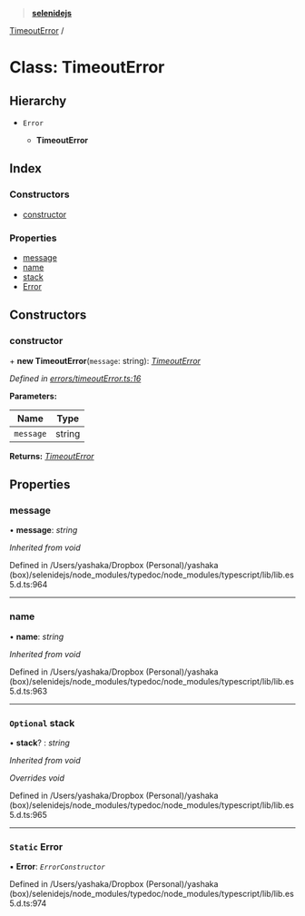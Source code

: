 > **[selenidejs](../README.md)**

[TimeoutError](timeouterror.md) /

# Class: TimeoutError

## Hierarchy

* `Error`

  * **TimeoutError**

## Index

### Constructors

* [constructor](timeouterror.md#constructor)

### Properties

* [message](timeouterror.md#message)
* [name](timeouterror.md#name)
* [stack](timeouterror.md#optional-stack)
* [Error](timeouterror.md#static-error)

## Constructors

###  constructor

\+ **new TimeoutError**(`message`: string): *[TimeoutError](timeouterror.md)*

*Defined in [errors/timeoutError.ts:16](https://github.com/KnowledgeExpert/selenidejs/blob/master/lib/errors/timeoutError.ts#L16)*

**Parameters:**

Name | Type |
------ | ------ |
`message` | string |

**Returns:** *[TimeoutError](timeouterror.md)*

## Properties

###  message

• **message**: *string*

*Inherited from void*

Defined in /Users/yashaka/Dropbox (Personal)/yashaka (box)/selenidejs/node_modules/typedoc/node_modules/typescript/lib/lib.es5.d.ts:964

___

###  name

• **name**: *string*

*Inherited from void*

Defined in /Users/yashaka/Dropbox (Personal)/yashaka (box)/selenidejs/node_modules/typedoc/node_modules/typescript/lib/lib.es5.d.ts:963

___

### `Optional` stack

• **stack**? : *string*

*Inherited from void*

*Overrides void*

Defined in /Users/yashaka/Dropbox (Personal)/yashaka (box)/selenidejs/node_modules/typedoc/node_modules/typescript/lib/lib.es5.d.ts:965

___

### `Static` Error

▪ **Error**: *`ErrorConstructor`*

Defined in /Users/yashaka/Dropbox (Personal)/yashaka (box)/selenidejs/node_modules/typedoc/node_modules/typescript/lib/lib.es5.d.ts:974